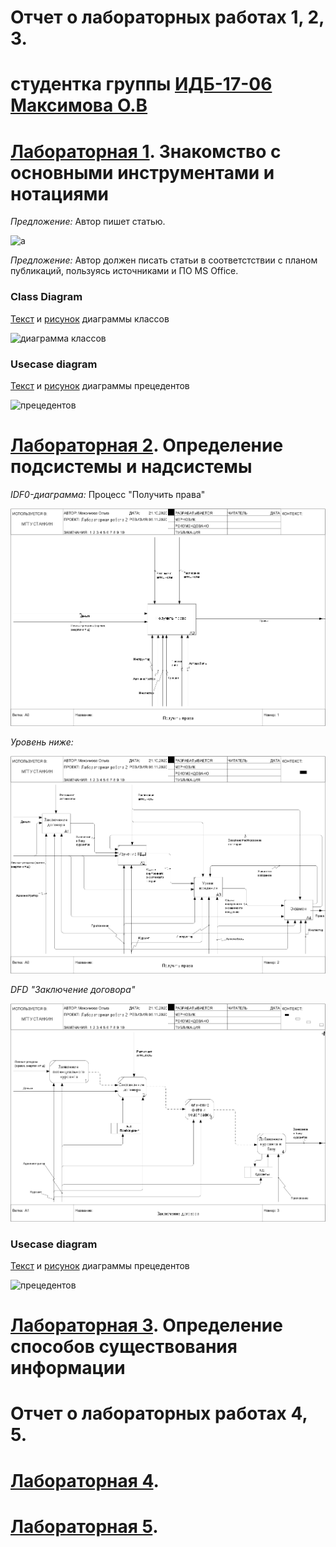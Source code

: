 # Отчет о лабораторных работах 1, 2, 3.

# студентка группы [ИДБ-17-06](https://github.com/stankin/design-part-1/wiki/list-idb-17-06) [Максимова О.В](https://github.com/petiteprincesse/MaksimovaOlga.github.io)

# [Лабораторная 1](https://github.com/stankin/design-part-1/wiki/lab1). Знакомство с основными инструментами и нотациями 

_Предложение:_ Автор пишет статью.

![a](https://github.com/petiteprincesse/MaksimovaOlga.github.io/blob/master/lab1/01_A0.png?raw=true)

_Предложение:_ Автор должен писать статьи в соответстствии с планом публикаций, пользуясь источниками и ПО MS Office.

### Class Diagram

[Текст](https://github.com/petiteprincesse/MaksimovaOlga.github.io/blob/master/lab1/UMLclasstext.txt) и [рисунок](https://github.com/petiteprincesse/MaksimovaOlga.github.io/blob/master/lab1/uml-class.png) диаграммы классов

![диаграмма классов](https://github.com/petiteprincesse/MaksimovaOlga.github.io/blob/master/lab1/uml-class.png?raw=true)

### Usecase diagram

[Текст](https://github.com/petiteprincesse/MaksimovaOlga.github.io/blob/master/lab1/UMLUseCase.txt) и [рисунок](https://github.com/petiteprincesse/MaksimovaOlga.github.io/blob/master/lab1/UMLUSECASE.png) диаграммы прецедентов

![прецедентов](https://github.com/petiteprincesse/MaksimovaOlga.github.io/blob/master/lab1/UMLUSECASE.png?raw=true)

# [Лабораторная 2](https://github.com/stankin/design-part-1/wiki/lab2). Определение подсистемы и надсистемы

_IDF0-диаграмма:_ Процесс "Получить права"

![a](https://github.com/petiteprincesse/MaksimovaOlga.github.io/blob/master/lab2/%D0%BF%D0%BE%D0%BB%D1%83%D1%87%D0%B8%D1%82%D1%8C1.png?raw=true)

_Уровень ниже:_

![a](https://github.com/petiteprincesse/MaksimovaOlga.github.io/blob/master/lab2/%D0%BF%D0%BE%D0%BB%D1%83%D1%87%D0%B8%D1%82%D1%8C2.png?raw=true)

_DFD "Заключение договора"_

![a](https://github.com/petiteprincesse/MaksimovaOlga.github.io/blob/master/lab2/%D0%B7%D0%B0%D0%BA%D0%BB%D1%8E%D1%87%D0%B5%D0%BD%D0%B8%D0%B53.png?raw=true)

### Usecase diagram

[Текст](https://github.com/petiteprincesse/MaksimovaOlga.github.io/blob/master/lab2/UseCase.txt) и [рисунок](https://github.com/petiteprincesse/MaksimovaOlga.github.io/blob/master/lab2/UseCase.png) диаграммы прецедентов

![прецедентов](https://github.com/petiteprincesse/MaksimovaOlga.github.io/blob/master/lab2/UseCase.png?raw=true)

# [Лабораторная 3](https://github.com/stankin/design-part-1/wiki/lab3). Определение способов существования информации

# Отчет о лабораторных работах 4, 5.

# [Лабораторная 4]().  

# [Лабораторная 5]().


